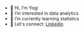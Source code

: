 - 👋 Hi, I’m Yogi
- 👀 I’m interested in data analytics
- 🌱 I’m currently learning statistics
- 💞️ Let's connect: [Linkedin](https://www.linkedin.com/in/yogi-sarumaha-a065a462/)

<!---
sarumaha/sarumaha is a ✨ special ✨ repository because its `README.md` (this file) appears on your GitHub profile.
You can click the Preview link to take a look at your changes.
--->
